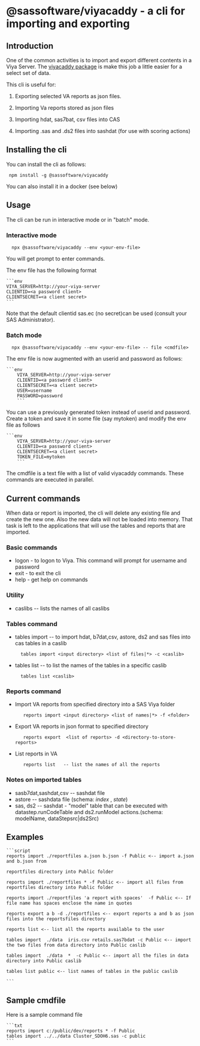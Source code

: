 
# @sassoftware/viyacaddy - a cli for importing and exporting

## Introduction

One of the common activities is to import and export different contents in a Viya Server. The [viyacaddy package](https://github.com/sassoftware/restaf/tree/gen2/packages/viyacaddy) is make this job a little easier for a select set of data.

This cli is useful for:

1. Exporting selected VA reports as json files.

2. Importing Va reports stored as json files

3. Importing hdat, sas7bat, csv files into CAS

4. Importing .sas and .ds2 files into sashdat (for use with scoring actions)

## Installing the cli

You can install the cli as follows:

     npm install -g @sassoftware/viyacaddy

You can also install it in a docker (see below)

## Usage

The cli can be run in interactive mode or in "batch" mode.

### Interactive mode

      npx @sassoftware/viyacaddy --env <your-env-file>

You will get prompt to enter commands.

The env file has the following format

    ```env
    VIYA_SERVER=http://your-viya-server
    CLIENTID=<a password client>
    CLIENTSECRET=<a client secret>
    ```

Note that the default clientid sas.ec (no secret)can be used (consult your SAS Administrator).

### Batch mode

      npx @sassoftware/viyacaddy --env <your-env-file> -- file <cmdfile>

The env file is now augmented with an userid and password as follows:

    ```env
        VIYA_SERVER=http://your-viya-server
        CLIENTID=<a password client>
        CLIENTSECRET=<a client secret>
        USER=username
        PASSWORD=password
        ```
You can use a previously generated token instead of userid and password. Create a token and save it in some file (say mytoken) and modify the env file as follows

    ```env
        VIYA_SERVER=http://your-viya-server
        CLIENTID=<a password client>
        CLIENTSECRET=<a client secret>
        TOKEN_FILE=mytoken
        ```

The cmdfile is a text file with a list of valid viyacaddy commands. These commands are executed in parallel.

## Current commands

When data or report is imported, the cli will delete any existing file and create the new one.
Also the new data will not be loaded into memory. That task is left to the applications that will use the tables and reports that are imported.

### Basic commands

- logon - to logon to Viya. This command will prompt for username and password
- exit  - to exit the cli
- help  - get help on commands

### Utility

- caslibs  -- lists the names of all caslibs

### Tables command

- tables import   -- to import hdat, b7dat,csv, astore, ds2 and sas files into cas tables in a caslib

        tables import <input directory> <list of files|*> -c <caslib>


- tables list -- to list the names of the tables in a specific caslib

        tables list <caslib>

### Reports command

- Import VA reports from specified directory into a SAS Viya folder

         reports import <input directory> <list of names|*> -f <folder>

- Export VA reports in json format to specified directory

         reports export  <list of reports> -d <directory-to-store-reports>

- List reports in VA

         reports list   -- list the names of all the reports

### Notes on imported tables

- sasb7dat,sashdat,csv -- sashdat file
- astore -- sashdata file (schema: _index_ , _state_)
- sas, ds2 -- sashdat - "model" table that can be executed with datastep.runCodeTable and ds2.runModel actions.(schema: modelName, dataStepsrc|ds2Src)

## Examples

    ```script
    reports import ./reportfiles a.json b.json -f Public <-- import a.json and b.json from 
    
    reportfiles directory into Public folder
    
    reports import ./reportfiles * -f Public <-- import all files from reportfiles directory into Public folder
   
    reports import ./reportfiles 'a report with spaces'  -f Public <-- If file name has spaces enclose the name in quotes
    
    reports export a b -d ./reportfiles <-- export reports a and b as json files into the reportsfiles directory

    reports list <-- list all the reports available to the user
    
    tables import  ./data  iris.csv retails.sas7bdat -c Public <-- import the two files from data directory into Public caslib
    
    tables import  ./data  *  -c Public <-- import all the files in data directory into Public caslib

    tables list public <-- list names of tables in the public caslib

    ```

## Sample cmdfile

Here is a sample command file

    ```txt
    reports import c:/public/dev/reports * -f Public
    tables import ../../data Cluster_SDOH6.sas -c public
    ```
